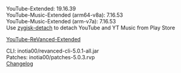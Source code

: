 YouTube-Extended: 19.16.39  
YouTube-Music-Extended (arm64-v8a): 7.16.53  
YouTube-Music-Extended (arm-v7a): 7.16.53  
Use [zygisk-detach](https://github.com/j-hc/zygisk-detach) to detach YouTube and YT Music from Play Store  

[YouTube-ReVanced-Extended](https://github.com/MANCrimSon/YouTube-ReVanced-Extended)
  
CLI: inotia00/revanced-cli-5.0.1-all.jar  
Patches: inotia00/patches-5.0.3.rvp  
[Changelog](https://github.com/inotia00/revanced-patches/releases/tag/v5.0.3)  
